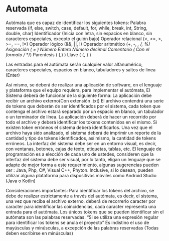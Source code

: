 # Automata
Autómata que es capaz de identificar los siguientes tokens:
        Palabra reservada (if, else, switch, case, default, for, while, break, int, String, double, char)
        Identificador (Inicia con letra, sin espacios en blanco, sin caracteres especiales, excepto el guión bajo)
        Operador relacional (<, <=, >, >=, ==, !=)
        Operador lógico (&&, ||, !)
        Operador aritmético (+, -, *, /, %)
        Asignación ( = )
        Número Entero
        Número decimal
        Comentario ( Con el formato /* */)
        Parentesis ( (,) )
        Llave ( {, } )
        
Las entradas para el autómata serán cualquier valor alfanumérico, caracteres especiales, espacios en blanco,
tabuladores y saltos de linea (Enter)

Así mismo, se deberá de realizar una aplicación de software, en el lenguaje y plataforma que el equipo requiera,
para implementar el autómata, El Sistema deberá de funcionar de la siguiente forma:
 La aplicación debe recibir un archivo externo(Con extensión .txt)
 El archivo contendrá una serie de tokens que deberán de ser identificados por el sistema, cada token que
contenga el archivo estará separado por un espacio en blanco, un tabulador o un terminador de línea.
 La aplicación deberá de hacer un recorrido por todo el archivo y deberá identificar los tokens contenidos
en el mismo. Si existen token erróneos el sistema deberá identificarlos.
 Una vez que el archivo haya sido analizado, el sistema deberá de imprimir un reporte de la cantidad y tipo
de tokens identificados, así mismo, la cantidad de tokens erróneos.
 La interfaz del sistema debe ser en un entorno visual, es decir, con ventanas, botones, cajas de texto,
etiquetas, tablas, etc.
 El lenguaje de programación es a elección de cada uno de ustedes, consideren que la interfaz del sistema
debe ser visual, por lo tanto, eligan un lenguaje que se adapte de mejor forma a este requerimiento,
algunas sugerencias pueden ser : Java, Php, C#, Visual C++, Phyton. Inclusive, si lo desean, pueden utilizar
alguna plataforma para dispositivos móviles como Android Studio (Java o Kotlin)

Consideraciones importantes:
Para identificar los tokens del archivo, se debe de realizar estrictamente a través del autómata, es decir, el sistema,
una vez que reciba el archivo externo, deberá de recorrerlo caracter por caracter para identificar las coincidencias,
cada caracter representa una entrada para el autómata.
Los únicos tokens que se pueden identificar sin el autómata son las palabras reservadas.
“Si se utiliza una expresión regular para identificar los tokens se anula el proyecto”
Es indistino el uso de mayúsculas y minúsculas, a excepción de las palabras reservadas (Todas deben escribirse en
minúsculas)
